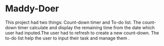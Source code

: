 # Maddy-Doer
This project had two things: Count-down timer and To-do list.
The count-down timer calculate and display the remaining time from the date which user had inputed.The user had to refresh to create a new count-down.
The to-do list help the user to input their task and manage them .
